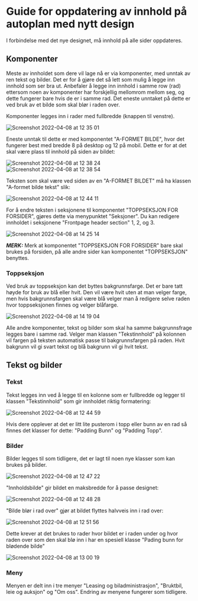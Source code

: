 # Guide for oppdatering av innhold på autoplan med nytt design

I forbindelse med det nye designet, må innhold på alle sider oppdateres.

## Komponenter

Meste av innholdet som dere vil lage nå er via komponenter, med unntak av ren tekst og bilder. Det er for å gjøre det så lett som mulig å legge inn innhold som ser bra ut.
Anbefaler å legge inn innhold i samme row (rad) ettersom noen av komponenter har forskjellig mellomrom mellom seg, og dette fungerer bare hvis de er i samme rad. Det eneste unntaket på dette er ved bruk av et bilde som skal blør i raden over.

Komponenter legges inn i rader med fullbredde (knappen til venstre).

![Screenshot 2022-04-08 at 12 35 01](https://user-images.githubusercontent.com/28294971/162419181-aa44d085-2392-4978-95bf-7fb7c0670154.png)

Eneste unntak til dette er med komponentet "A-FORMET BILDE", hvor det fungerer best med bredde 8 på desktop og 12 på mobil. Dette er for at det skal være plass til innhold på siden av bildet:

![Screenshot 2022-04-08 at 12 38 24](https://user-images.githubusercontent.com/28294971/162419631-b91a18f8-edcf-4b86-80ba-3efc53987610.png)
![Screenshot 2022-04-08 at 12 38 54](https://user-images.githubusercontent.com/28294971/162419701-02a0ff76-fe47-4e8e-8a6a-affc20380688.png)

Teksten som skal være ved siden av en "A-FORMET BILDET" må ha klassen "A-formet bilde tekst" slik:

![Screenshot 2022-04-08 at 12 44 11](https://user-images.githubusercontent.com/28294971/162420635-a82a4f69-725a-45f8-8ca7-7cb915711b64.png)

For å endre teksten i seksjonene til komponentet "TOPPSEKSJON FOR FORSIDER", gjøres dette via menypunktet "Seksjoner". Du kan redigere innholdet i seksjonene "Frontpage header section" 1, 2, og 3.

![Screenshot 2022-04-08 at 14 25 14](https://user-images.githubusercontent.com/28294971/162435150-d3cbf555-1e54-441b-bf83-b6d2ac1f59b8.png)

***MERK:*** Merk at komponentet "TOPPSEKSJON FOR FORSIDER" bare skal brukes på forsiden, på alle andre sider kan komponentet "TOPPSEKSJON" benyttes.


### Toppseksjon

Ved bruk av toppseksjon kan det byttes bakgrunnsfarge. Det er bare tatt høyde for bruk av blå eller hvit. Den vil være hvit uten at man velger farge, men hvis bakgrunnsfargen skal være blå velger man å redigere selve raden hvor toppseksjonen finnes og velger blåfarge.

![Screenshot 2022-04-08 at 14 19 04](https://user-images.githubusercontent.com/28294971/162434186-b63e1822-d015-4e7e-a67e-ecf080d13bcf.png)

Alle andre komponenter, tekst og bilder som skal ha samme bakgrunnsfrage legges bare i samme rad. Velger man klassen "Tekstinnhold" på kolonnen vil fargen på teksten automatisk passe til bakgrunnsfargen på raden. Hvit bakgrunn vil gi svart tekst og blå bakgrunn vil gi hvit tekst.


## Tekst og bilder
### Tekst

Tekst legges inn ved å legge til en kolonne som er fullbredde og legger til klassen "Tekstinnhold" som gir innholdet riktig formatering:

![Screenshot 2022-04-08 at 12 44 59](https://user-images.githubusercontent.com/28294971/162420718-b082bd7e-a3d3-4661-b16a-f73e4e3bd0ef.png)

Hvis dere opplever at det er litt lite pusterom i topp eller bunn av en rad så finnes det klasser for dette: "Padding Bunn" og "Padding Topp".


### Bilder

Bilder legges til som tidligere, det er lagt til noen nye klasser som kan brukes på bilder.

![Screenshot 2022-04-08 at 12 47 22](https://user-images.githubusercontent.com/28294971/162421104-b5f05170-65a5-48f0-9955-127e7b2a913a.png)

"Innholdsbilde" gir bildet en maksbredde for å passe designet:

![Screenshot 2022-04-08 at 12 48 28](https://user-images.githubusercontent.com/28294971/162421253-3840d6e5-28e7-40f8-93ca-3f81f59dc109.png)

"Bilde blør i rad over" gjør at bildet flyttes halvveis inn i rad over:

![Screenshot 2022-04-08 at 12 51 56](https://user-images.githubusercontent.com/28294971/162421864-dfdeefbd-f251-4c65-931a-a8583323a761.png)

Dette krever at det brukes to rader hvor bildet er i raden under og hvor raden over som den skal blø inn i har en spesiell klasse "Pading bunn for blødende bilde"

![Screenshot 2022-04-08 at 13 00 19](https://user-images.githubusercontent.com/28294971/162423058-fcd1cb82-38ae-4165-8b6f-9efb7bf6a827.png)


### Meny

Menyen er delt inn i tre menyer "Leasing og biladministrasjon", "Bruktbil, leie og auksjon" og "Om oss".
Endring av menyene fungerer som tidligere.
